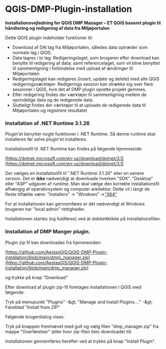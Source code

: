 # QGIS-DMP-Plugin-installation

**Installationsvejledning for QGIS DMP Manager – ET QGIS baseret plugin til håndtering og redigering af data fra Miljøportalen**

Dette QGIS plugin indeholder funktioner til:

- Download af DAI lag fra Miljøportalen, således data optræder som normale lag i QGIS.
- Data lagres i to lag: Redigeringslaget, som brugeren efter download kan benytte til redigering af data; samt referencelaget, som vil blive benyttet til sammenligning i forbindelse med upload af ændringer til Miljøportalen.
- Redigeringslaget kan redigeres (insert, update og delete) med alle QGIS redigeringsværktøjer. Redigerings session kan strække sig over flere sessioner i QGIS, hvis det af DMP plugin oprette projekt gemmes.
- Efter redigering findes der værktøjer til sammenligning mellem de oprindelige data og de redigerede data.
- Slutteligt findes der værktøjer til at uploade de redigerede data til Miljøportalen og registrere resultatet

###


### Installation af .NET Runtime 3.1.26

Plugin&#39;et benytter nogle funktioner i .NET Runtime. Så denne runtime skal installeres før selve plugin&#39;et installeres.

Installationsfil til .NET Runtime kan findes på følgende hjemmeside:

[https://dotnet.microsoft.com/en-us/download/dotnet/3.1](https://dotnet.microsoft.com/en-us/download/dotnet/3.1)

Der vælges en installationfil til &quot;.NET Runtime 3.1.26&quot; eller en senere version. Det er **ikke** nødvendigt at downloade hverken &quot;SDK&quot;, &quot;Desktop&quot; eller &quot;ASP&quot; udgaven af runtime. Man skal vælge den korrekte installationsfil afhængig af operativsystem og computer arkitektur. Dette vil i langt de fleste tilfælde være:
 "Installers" -> "Windows" ->["X64"](https://dotnet.microsoft.com/en-us/download/dotnet/thank-you/runtime-3.1.26-windows-x64-installer)

 For at installationen kan gennemføres er det nødvendigt at Windows brugeren har &quot;local admin&quot; rettigheder.

 Installationen startes (og fuldføres) ved at dobbeltklikke på installationsfilen.

### Installation af DMP Manger plugin.

Plugin zip fil kan downloades fra hjemmesiden:

[https://github.com/AestasGIS/QGIS-DMP-Plugin-installation/blob/main/dmp\_manager.zip](https://github.com/AestasGIS/QGIS-DMP-Plugin-installation/blob/main/dmp_manager.zip)

og trykke på knap &quot;Download&quot;

Efter download af plugin zip-fil foretages installationen i QGIS med følgende:

Tryk på menupunkt &quot;Plugins&quot; -\&gt; &quot;Manage and Install Plugins….&quot; -\&gt; Faneblad &quot;Install from ZIP&quot;

Følgende brugerdialog vises:


[](/Billede1.jpg)

Tryk på knappen fremhævet med gult og vælg filen &quot;dmp\_manager.zip&quot; fra mappe &quot;Overførelser&quot; (eller hvor zip-filen blev downloadet til)

Installationen gennemføres herefter ved at trykke på knap &quot;Install Plugin&quot;.
